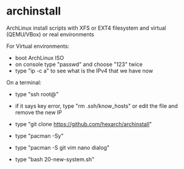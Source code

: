 # archinstall
ArchLinux install scripts with XFS or EXT4 filesystem and virtual (QEMU/VBox) or real environments

For Virtual environments:
- boot ArchLinux ISO
- on console type "passwd" and choose "123" twice
- type "ip -c a" to see what is the IPv4 that we have now

On a terminal:
- type "ssh root@<ip-you-got-before>" 
- if it says key error, type "rm .ssh/know_hosts" or edit the file and remove the new IP
- type "git clone https://github.com/hexarch/archinstall"
- type "pacman -Sy"
- type "pacman -S git vim nano dialog"

- type "bash 20-new-system.sh"
